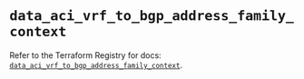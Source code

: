 # `data_aci_vrf_to_bgp_address_family_context`

Refer to the Terraform Registry for docs: [`data_aci_vrf_to_bgp_address_family_context`](https://registry.terraform.io/providers/ciscodevnet/aci/2.17.0/docs/data-sources/vrf_to_bgp_address_family_context).

